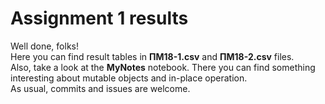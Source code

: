 # Assignment 1 results
Well done, folks!  
Here you can find result tables in **ПМ18-1.csv** and **ПМ18-2.csv** files.  
Also, take a look at the **MyNotes** notebook. There you can find something interesting about mutable objects and in-place operation.  
As usual, commits and issues are welcome.